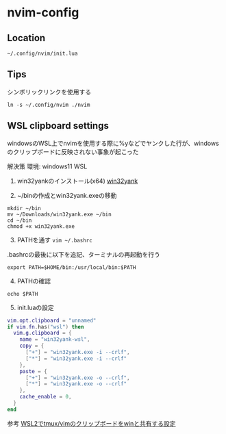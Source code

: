 # nvim-config

## Location
```~/.config/nvim/init.lua```

## Tips
シンボリックリンクを使用する
```
ln -s ~/.config/nvim ./nvim
```

## WSL clipboard settings
windowsのWSL上でnvimを使用する際に%yなどでヤンクした行が、windowsのクリップボードに反映されない事象が起こった

解決策
環境: windows11 WSL

1. win32yankのインストール(x64)
[win32yank](https://github.com/equalsraf/win32yank/releases)

2. ~/binの作成とwin32yank.exeの移動
```
mkdir ~/bin
mv ~/Downloads/win32yank.exe ~/bin
cd ~/bin
chmod +x win32yank.exe
```

3. PATHを通す
```vim ~/.bashrc```

.bashrcの最後に以下を追記、ターミナルの再起動を行う
```
export PATH=$HOME/bin:/usr/local/bin:$PATH
```

4. PATHの確認
```
echo $PATH
```

5. init.luaの設定

```init.lua
vim.opt.clipboard = "unnamed"
if vim.fn.has("wsl") then
  vim.g.clipboard = {
    name = "win32yank-wsl",
    copy = {
      ["+"] = "win32yank.exe -i --crlf",
      ["*"] = "win32yank.exe -i --crlf"
    },
    paste = {
      ["+"] = "win32yank.exe -o --crlf",
      ["*"] = "win32yank.exe -o --crlf"
    },
    cache_enable = 0,
  }
end
```
参考
[WSL2でtmux/vimのクリップボードをwinと共有する設定](https://zenn.dev/kujirahand/articles/4b37160f781be7)


